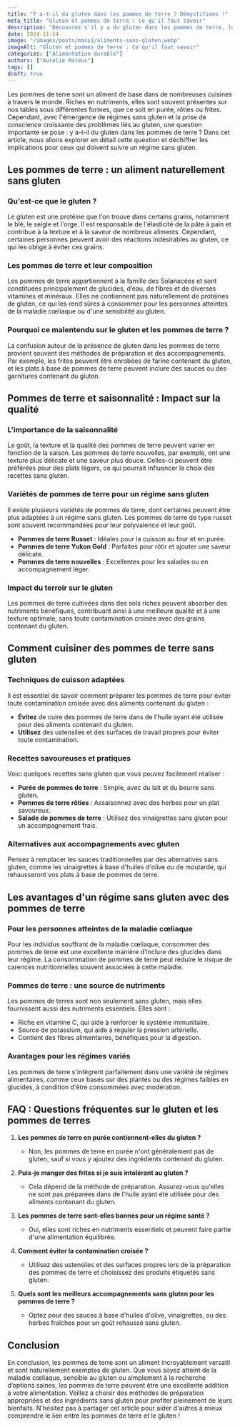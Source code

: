 ```yaml
---
title: "Y a-t-il du gluten dans les pommes de terre ? Démystifions !"
meta_title: "Gluten et pommes de terre : Ce qu'il faut savoir"
description: "Découvrez s'il y a du gluten dans les pommes de terre, les implications pour les régimes alimentaires, et plus encore. Informez-vous dès maintenant!"
date: 2024-11-14
image: "/images/posts/mass1/aliments-sans-gluten.webp"
imageAlt: "Gluten et pommes de terre : Ce qu'il faut savoir"
categories: ["Alimentation durable"]
authors: ["Aurelie Mateus"]
tags: []
draft: true
---
```


Les pommes de terre sont un aliment de base dans de nombreuses cuisines à travers le monde. Riches en nutriments, elles sont souvent présentes sur nos tables sous différentes formes, que ce soit en purée, rôties ou frites. Cependant, avec l'émergence de régimes sans gluten et la prise de conscience croissante des problèmes liés au gluten, une question importante se pose : y a-t-il du gluten dans les pommes de terre ? Dans cet article, nous allons explorer en détail cette question et déchiffrer les implications pour ceux qui doivent suivre un régime sans gluten.

## Les pommes de terre : un aliment naturellement sans gluten

### Qu'est-ce que le gluten ?

Le gluten est une protéine que l'on trouve dans certains grains, notamment le blé, le seigle et l'orge. Il est responsable de l'élasticité de la pâte à pain et contribue à la texture et à la saveur de nombreux aliments. Cependant, certaines personnes peuvent avoir des réactions indésirables au gluten, ce qui les oblige à éviter ces grains.

### Les pommes de terre et leur composition

Les pommes de terre appartiennent à la famille des Solanacées et sont constituées principalement de glucides, d’eau, de fibres et de diverses vitamines et minéraux. Elles ne contiennent pas naturellement de protéines de gluten, ce qui les rend sûres à consommer pour les personnes atteintes de la maladie cœliaque ou d'une sensibilité au gluten.

### Pourquoi ce malentendu sur le gluten et les pommes de terre ?

La confusion autour de la présence de gluten dans les pommes de terre provient souvent des méthodes de préparation et des accompagnements. Par exemple, les frites peuvent être enrobées de farine contenant du gluten, et les plats à base de pommes de terre peuvent inclure des sauces ou des garnitures contenant du gluten.

## Pommes de terre et saisonnalité : Impact sur la qualité

### L'importance de la saisonnalité

Le goût, la texture et la qualité des pommes de terre peuvent varier en fonction de la saison. Les pommes de terre nouvelles, par exemple, ont une texture plus délicate et une saveur plus douce. Celles-ci peuvent être préférées pour des plats légers, ce qui pourrait influencer le choix des recettes sans gluten.

### Variétés de pommes de terre pour un régime sans gluten

Il existe plusieurs variétés de pommes de terre, dont certaines peuvent être plus adaptées à un régime sans gluten. Les pommes de terre de type russet sont souvent recommandées pour leur polyvalence et leur goût. 

- **Pommes de terre Russet** : Idéales pour la cuisson au four et en purée.
- **Pommes de terre Yukon Gold** : Parfaites pour rôtir et ajouter une saveur délicate.
- **Pommes de terre nouvelles** : Excellentes pour les salades ou en accompagnement léger.

### Impact du terroir sur le gluten

Les pommes de terre cultivées dans des sols riches peuvent absorber des nutriments bénéfiques, contribuant ainsi à une meilleure qualité et à une texture optimale, sans toute contamination croisée avec des grains contenant du gluten.

## Comment cuisiner des pommes de terre sans gluten

### Techniques de cuisson adaptées

Il est essentiel de savoir comment préparer les pommes de terre pour éviter toute contamination croisée avec des aliments contenant du gluten :

- **Évitez** de cuire des pommes de terre dans de l'huile ayant été utilisée pour des aliments contenant du gluten.
- **Utilisez** des ustensiles et des surfaces de travail propres pour éviter toute contamination.
  
### Recettes savoureuses et pratiques

Voici quelques recettes sans gluten que vous pouvez facilement réaliser :

- **Purée de pommes de terre** : Simple, avec du lait et du beurre sans gluten.
- **Pommes de terre rôties** : Assaisonnez avec des herbes pour un plat savoureux.
- **Salade de pommes de terre** : Utilisez des vinaigrettes sans gluten pour un accompagnement frais.

### Alternatives aux accompagnements avec gluten

Pensez à remplacer les sauces traditionnelles par des alternatives sans gluten, comme les vinaigrettes à base d'huiles d'olive ou de moutarde, qui rehausseront vos plats à base de pommes de terre.

## Les avantages d'un régime sans gluten avec des pommes de terre

### Pour les personnes atteintes de la maladie cœliaque

Pour les individus souffrant de la maladie cœliaque, consommer des pommes de terre est une excellente manière d'inclure des glucides dans leur régime. La consommation de pommes de terre peut réduire le risque de carences nutritionnelles souvent associées à cette maladie.

### Pommes de terre : une source de nutriments

Les pommes de terres sont non seulement sans gluten, mais elles fournissent aussi des nutriments essentiels. Elles sont :

- Riche en vitamine C, qui aide à renforcer le système immunitaire.
- Source de potassium, qui aide à réguler la pression artérielle.
- Contient des fibres alimentaires, bénéfiques pour la digestion.

### Avantages pour les régimes variés

Les pommes de terre s'intègrent parfaitement dans une variété de régimes alimentaires, comme ceux basés sur des plantes ou des régimes faibles en glucides, à condition d'être consommées avec modération.

## FAQ : Questions fréquentes sur le gluten et les pommes de terres

1. **Les pommes de terre en purée contiennent-elles du gluten ?**
   - Non, les pommes de terre en purée n'ont généralement pas de gluten, sauf si vous y ajoutez des ingrédients contenant du gluten.

2. **Puis-je manger des frites si je suis intolérant au gluten ?**
   - Cela dépend de la méthode de préparation. Assurez-vous qu'elles ne sont pas préparées dans de l'huile ayant été utilisée pour des aliments contenant du gluten.

3. **Les pommes de terre sont-elles bonnes pour un régime santé ?**
   - Oui, elles sont riches en nutriments essentiels et peuvent faire partie d'une alimentation équilibrée.

4. **Comment éviter la contamination croisée ?**
   - Utilisez des ustensiles et des surfaces propres lors de la préparation des pommes de terre et choisissez des produits étiquetés sans gluten.

5. **Quels sont les meilleurs accompagnements sans gluten pour les pommes de terre ?**
   - Optez pour des sauces à base d'huiles d'olive, vinaigrettes, ou des herbes fraîches pour un goût rehaussé sans gluten.

## Conclusion

En conclusion, les pommes de terre sont un aliment incroyablement versatil et sont naturellement exemptes de gluten. Que vous soyez atteint de la maladie cœliaque, sensible au gluten ou simplement à la recherche d’options saines, les pommes de terre peuvent être une excellente addition à votre alimentation. Veillez à choisir des méthodes de préparation appropriées et des ingrédients sans gluten pour profiter pleinement de leurs bienfaits. N’hésitez pas à partager cet article pour aider d'autres à mieux comprendre le lien entre les pommes de terre et le gluten !

